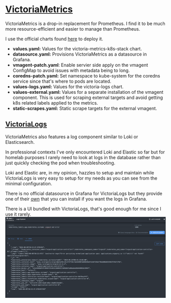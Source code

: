 # [VictoriaMetrics](https://github.com/VictoriaMetrics/VictoriaMetrics)

VictoriaMetrics is a drop-in replacement for Prometheus. I find it to be much more resource-efficient and easier to manage than Prometheus.

I use the official charts found [here](https://github.com/VictoriaMetrics/helm-charts) to deploy it.

- **values.yaml:** Values for the victoria-metrics-k8s-stack chart.
- **datasource.yaml:** Provisions VictoriaMetrics as a datasource in Grafana.
- **vmagent-patch.yaml**: Enable servier side apply on the vmagent ConfigMap to avoid issues with metadata being to long.
- **coredns-patch.yaml:** Set namespace to kube-system for the coredns service since that's where to pods are located.
- **values-logs.yaml:** Values for the victoria-logs chart.
- **values-external.yaml:** Values for a separate installation of the vmagent component. This is used for scraping external targets and avoid getting k8s related labels applied to the metrics.
- **static-scrapes.yaml:** Static scrape targets for the external vmagent.

## [VictoriaLogs](https://docs.victoriametrics.com/victorialogs/)

VictoriaMetrics also features a log component similar to Loki or Elasticsearch.

In professional contexts I've only encountered Loki and Elastic so far but for homelab purposes I rarely need to look at logs in the database rather than just quickly checking the pod when troubleshooting.

Loki and Elastic are, in my opinion, hazzles to setup and maintain while VictoriaLogs is very easy to setup for my needs as you can see from the minimal configuration.

There is no official datasource in Grafana for VictoriaLogs but they provide one of their [own](https://docs.victoriametrics.com/victorialogs/grafana_datasource/) that you can install if you want the logs in Grafana.

There is a UI bundled with VictoriaLogs, that's good enough for me since I use it rarely.
![VictoriaLogs overview](/assets/images/victoria-logs-overview.png)
